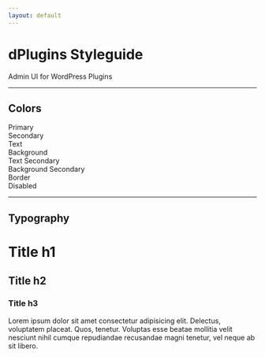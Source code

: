 ```yaml
---
layout: default
---
```



# dPlugins Styleguide
Admin UI for WordPress Plugins

***

## Colors



<div class="colors">
  <div class="color-wrap">
    <div class="colorbox pri"></div>
    Primary
  </div>
  
  <div class="color-wrap">
    <div class="colorbox sec"></div>
    Secondary
  </div>

  <div class="color-wrap">
    <div class="colorbox text"></div>
    Text
  </div>
  
  <div class="color-wrap">
    <div class="colorbox bg"></div>
    Background
  </div>
  
  <div class="color-wrap">
    <div class="colorbox text_sec"></div>
    Text Secondary
  </div>
  
  <div class="color-wrap">
    <div class="colorbox bg_sec"></div>
    Background Secondary
  </div>
  
  <div class="color-wrap">
    <div class="colorbox border"></div>
    Border
  </div>

  <div class="color-wrap">
    <div class="colorbox disabled"></div>
    Disabled
  </div>
</div>

***

## Typography



# Title h1
## Title h2
### Title h3

Lorem ipsum dolor sit amet consectetur adipisicing elit. Delectus, voluptatem placeat. Quos, tenetur. Voluptas esse beatae mollitia velit nesciunt nihil cumque repudiandae recusandae magni tenetur, vel neque ab sit libero.


<!-- <div class='o-wrapper'>
  <div class='o-grid'>
    {% for post in paginator.posts %}
      {% include post-card.liquid %}
    {% endfor %}
  </div>

  <div class='o-grid'>
    {% include pagination.html %}
  </div>
</div> -->